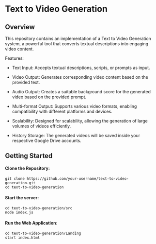 # Text to Video Generation
## Overview
This repository contains an implementation of a Text to Video Generation system, a powerful tool that converts textual descriptions into engaging video content. 

Features:
- Text Input: Accepts textual descriptions, scripts, or prompts as input.

- Video Output: Generates corresponding video content based on the provided text.

- Audio Output: Creates a suitable background score for the generated video based on the provided prompt.

- Multi-format Output: Supports various video formats, enabling compatibility with different platforms and devices.

- Scalability: Designed for scalability, allowing the generation of large volumes of videos efficiently.

- History Storage: The generated videos will be saved inside your respective Google Drive accounts.


## Getting Started

#### Clone the Repository: 
    git clone https://github.com/your-username/text-to-video-generation.git
    cd text-to-video-generation


#### Start the server:
    cd text-to-video-generation/src
    node index.js

#### Run the Web Application:
    cd text-to-video-generation/Landing
    start index.html

